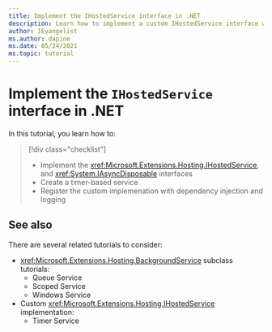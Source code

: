 ```yaml
---
title: Implement the IHostedService interface in .NET
description: Learn how to implement a custom IHostedService interface with .NET.
author: IEvangelist
ms.author: dapine
ms.date: 05/24/2021
ms.topic: tutorial
---
```


# Implement the `IHostedService` interface in .NET

In this tutorial, you learn how to:

> [!div class="checklist"]
>
> - Implement the <xref:Microsoft.Extensions.Hosting.IHostedService>, and <xref:System.IAsyncDisposable> interfaces
> - Create a timer-based service
> - Register the custom implemenation with dependency injection and logging

## See also

There are several related tutorials to consider:

- <xref:Microsoft.Extensions.Hosting.BackgroundService> subclass tutorials:
  - Queue Service
  - Scoped Service
  - Windows Service
- Custom <xref:Microsoft.Extensions.Hosting.IHostedService> implementation:
  - Timer Service
